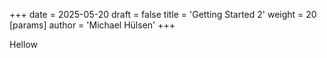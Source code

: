 +++
date = 2025-05-20
draft = false
title = 'Getting Started 2'
weight = 20
[params]
  author = 'Michael Hülsen'
+++

Hellow